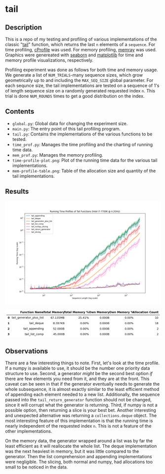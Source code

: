 # tail

## Description

This is a repo of my testing and profiling of various implementations of the classic "[tail](https://en.wikipedia.org/wiki/Tail_(Unix))" function, which returns the last `n` elements of a `sequence`. For time profiling, [cProfile](https://docs.python.org/3/library/profile.html) was used. For memory profiling, [memray](https://bloomberg.github.io/memray/index.html) was used. Graphics were genereated with [seaborn](https://seaborn.pydata.org/) and [matplotlib](https://matplotlib.org/) for time and memory profile visualizations, respectively.

Profiling experiment was done as follows for both time and memory usage. We generate a list of `NUM_TRIALS`-many sequence sizes, which grow geometrically up to and including the `MAX_SEQ_SIZE` global parameter. For each sequnce size, the tail implementations are tested on a sequence of 1's of length sequence size on a randomly generated requested index `n`. This trial is done `NUM_ROUNDS` times to get a good distribution on the index. 

## Contents

- `global.py`: Global data for changing the experiment size.
- `main.py`: The entry point of this tail profiling program.
- `tail.py`: Contains the implementations of the various functions to be tested.
- `time_prof.py`: Manages the time profiling and the charting of running time data.
- `mem_prof.py`: Manages the memory profiling.
- `time-profile-plot.png`: Plot of the running time data for the various tail implementations.
- `mem-profile-table.png`: Table of the allocation size and quantity of the tail implementations. 

## Results

![Time Profile Chart](time-profile-plot.png)

![Memory Profile Table](mem-profile-table.png)

## Observations

There are a few interesting things to note. First, let's look at the time profile. If a numpy is available to use, it should be the number one priority data structure to use. Second, a generator *might* be the second best option *if* there are few elements you need from it, and they are at the front. This caveat can be seen in that if the generator eventually needs to generate the whole subsequence, it is almost exactly similar to the least efficient method of appending each element needed to a new list. Additionally, the sequence passed into the `tail_return_generator` function should not be changed, since it will corrupt what the generator is returning. Third, if numpy is not a possible option, then returning a slice is your best bet. Another interesting and unexpected alternative was returning a `collections.deque` object. The most interesting feature of this implementation is that the running time is nearly independent of the requested index `n`. This is not a feature of the other implementations.

On the memory data, the generator wrapped around a list was by far the least efficient as it will reallocate the whole list. The deque implementation was the next heaviest in memory, but it was little compared to the generator. Then the list comprehension and appending implementations were negligible. The slicing, both normal and numpy, had allocations too small to be noticed in the data. 
